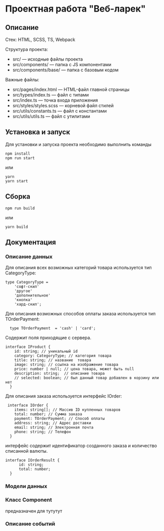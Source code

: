 # Проектная работа "Веб-ларек"

## Описание
Стек: HTML, SCSS, TS, Webpack

Структура проекта:
- src/ — исходные файлы проекта
- src/components/ — папка с JS компонентами
- src/components/base/ — папка с базовым кодом

Важные файлы:
- src/pages/index.html — HTML-файл главной страницы
- src/types/index.ts — файл с типами
- src/index.ts — точка входа приложения
- src/styles/styles.scss — корневой файл стилей
- src/utils/constants.ts — файл с константами
- src/utils/utils.ts — файл с утилитами

## Установка и запуск
Для установки и запуска проекта необходимо выполнить команды

```
npm install
npm run start
```

или

```
yarn
yarn start
```
## Сборка

```
npm run build
```

или

```
yarn build
```

## Документация

### Описание данных
Для описания всех возможных категорий товара используется тип CategoryType:
```
type CategoryType = 
    'софт-скил'
    'другое'
    'дополнительное'
    'кнопка'
    'хард-скил';
```
Для описания возможных способов оплаты заказа используется тип TOrderPayment:
```
  type TOrderPayment  = 'cash' | 'card';
```

Содержит поля приходящие с сервера.
```
interface IProduct {
    id: string; // уникальный id
    category: CategoryType; // категория товара
    title: string; // название  товара
    image: string; // ссылка на изображение товара
    price: number | null; // цена товара, может быть null
    description: string;  // описание товара 
    // selected: boolean; // был данный товар добавлен в корзину или нет
  }
```

Для описания заказа используется интерфейс IOrder:
```
 interface IOrder {
    items: string[]; // Массив ID купленных товаров
    total: number; // Сумма заказа
    payment: TOrderPayment; // Способ оплаты
    address: string; // Адрес доставки
    email: string; // Электронная почта
    phone: string; // Телефон
  }
```

интерфейс содержит идентификатор созданного заказа и количество списанной валюты.
```
interface IOrderResult {
      id: string;
      total: number;
  }
```
###  Модели данных

### Класс Component
предназначен для тутутут




### Описание событий